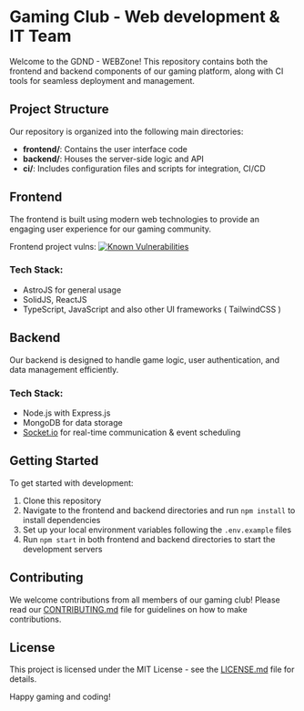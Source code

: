 # Gaming Club - Web development & IT Team

Welcome to the GDND - WEBZone! This repository contains both the frontend and backend components of our gaming platform, along with CI tools for seamless deployment and management.

## Project Structure

Our repository is organized into the following main directories:

- **frontend/**: Contains the user interface code
- **backend/**: Houses the server-side logic and API
- **ci/**: Includes configuration files and scripts for integration, CI/CD

## Frontend

The frontend is built using modern web technologies to provide an engaging user experience for our gaming community.

Frontend project vulns:
[![Known Vulnerabilities](https://snyk.io/test/github/your-username/your-private-repo-name/badge.svg)](https://snyk.io/test/github/your-username/your-private-repo-name)

### Tech Stack:

- AstroJS for general usage
- SolidJS, ReactJS
- TypeScript, JavaScript and also other UI frameworks ( TailwindCSS )

## Backend

Our backend is designed to handle game logic, user authentication, and data management efficiently.

### Tech Stack:

- Node.js with Express.js
- MongoDB for data storage
- [Socket.io](http://Socket.io) for real-time communication & event scheduling

## Getting Started

To get started with development:

1. Clone this repository
2. Navigate to the frontend and backend directories and run `npm install` to install dependencies
3. Set up your local environment variables following the `.env.example` files
4. Run `npm start` in both frontend and backend directories to start the development servers

## Contributing

We welcome contributions from all members of our gaming club! Please read our [CONTRIBUTING.md](CONTRIBUTING.md) file for guidelines on how to make contributions.

## License

This project is licensed under the MIT License - see the [LICENSE.md](LICENSE.md) file for details.

Happy gaming and coding!